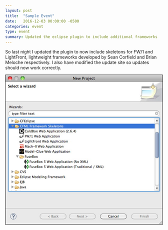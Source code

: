 ```yaml
---
layout: post
title:  "Sample Event"
date:   2016-12-03 00:00:00 -0500
categories: event
type: event
summary: Updated the eclipse plugin to include additional frameworks
---
```


So last night I updated the plugin to now include skeletons for FW/1 and LightFront, lightweight frameworks developed by Sean Corfield and Brian Meloche respectively. I also have modified the update site so updates should now work correctly.

![Eclipse Plugin Updated](/images/Eclipse003.jpg)

